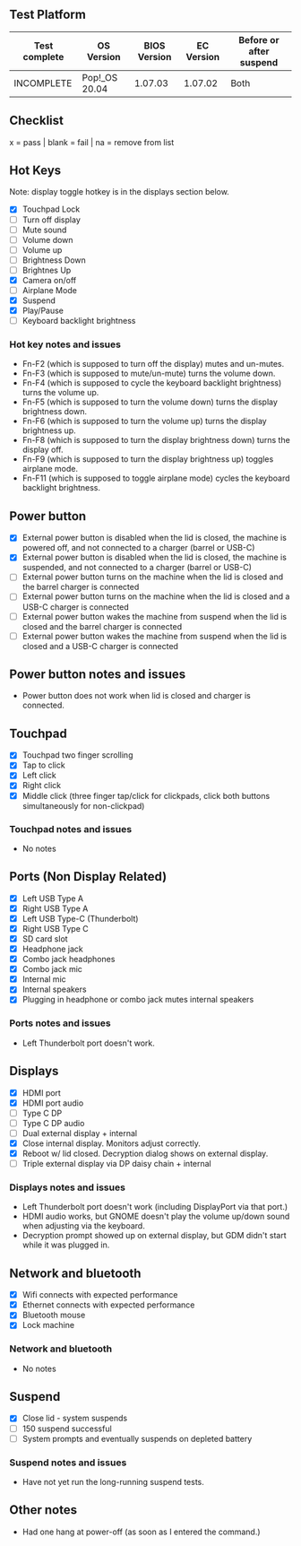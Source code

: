 ## Test Platform

| Test complete | OS Version     | BIOS Version | EC Version | Before or after suspend |
| ------------- | -------------- | ------------ | ---------- | ----------------------- |
| INCOMPLETE    | Pop!\_OS 20.04 | 1.07.03      | 1.07.02    | Both                    |

## Checklist
x = pass | blank = fail | na = remove from list

## Hot Keys

Note: display toggle hotkey is in the displays section below.

- [X] Touchpad Lock
- [ ] Turn off display
- [ ] Mute sound
- [ ] Volume down
- [ ] Volume up
- [ ] Brightness Down
- [ ] Brightnes Up
- [X] Camera on/off
- [ ] Airplane Mode
- [X] Suspend
- [X] Play/Pause
- [ ] Keyboard backlight brightness

### Hot key notes and issues

- Fn-F2 (which is supposed to turn off the display) mutes and un-mutes.
- Fn-F3 (which is supposed to mute/un-mute) turns the volume down.
- Fn-F4 (which is supposed to cycle the keyboard backlight brightness) turns the volume up.
- Fn-F5 (which is supposed to turn the volume down) turns the display brightness down.
- Fn-F6 (which is supposed to turn the volume up) turns the display brightness up.
- Fn-F8 (which is supposed to turn the display brightness down) turns the display off.
- Fn-F9 (which is supposed to turn the display brightness up) toggles airplane mode.
- Fn-F11 (which is supposed to toggle airplane mode) cycles the keyboard backlight brightness.

## Power button

- [X] External power button is disabled when the lid is closed, the machine is powered off, and not connected to a charger (barrel or USB-C)
- [X] External power button is disabled when the lid is closed, the machine is suspended, and not connected to a charger (barrel or USB-C)
- [ ] External power button turns on the machine when the lid is closed and the barrel charger is connected
- [ ] External power button turns on the machine when the lid is closed and a USB-C charger is connected
- [ ] External power button wakes the machine from suspend when the lid is closed and the barrel charger is connected
- [ ] External power button wakes the machine from suspend when the lid is closed and a USB-C charger is connected

## Power button notes and issues

- Power button does not work when lid is closed and charger is connected.

## Touchpad

- [X] Touchpad two finger scrolling 
- [X] Tap to click
- [X] Left click
- [X] Right click
- [X] Middle click (three finger tap/click for clickpads, click both buttons simultaneously for non-clickpad)

### Touchpad notes and issues

- No notes

## Ports (Non Display Related)

- [X] Left USB Type A
- [X] Right USB Type A
- [X] Left USB Type-C (Thunderbolt)
- [X] Right USB Type C
- [X] SD card slot
- [X] Headphone jack
- [X] Combo jack headphones
- [X] Combo jack mic
- [X] Internal mic
- [X] Internal speakers
- [X] Plugging in headphone or combo jack mutes internal speakers

### Ports notes and issues

- Left Thunderbolt port doesn't work.

## Displays

- [X] HDMI port
- [X] HDMI port audio
- [ ] Type C DP
- [ ] Type C DP audio
- [ ] Dual external display + internal
- [X] Close internal display. Monitors adjust correctly.
- [X] Reboot w/ lid closed. Decryption dialog shows on external display.
- [ ] Triple external display via DP daisy chain + internal

### Displays notes and issues

- Left Thunderbolt port doesn't work (including DisplayPort via that port.)
- HDMI audio works, but GNOME doesn't play the volume up/down sound when adjusting via the keyboard.
- Decryption prompt showed up on external display, but GDM didn't start while it was plugged in.

## Network and bluetooth

- [X] Wifi connects with expected performance
- [X] Ethernet connects with expected performance
- [X] Bluetooth mouse
- [X] Lock machine

### Network and bluetooth

- No notes

## Suspend

- [X] Close lid - system suspends
- [ ] 150 suspend successful
- [ ] System prompts and eventually suspends on depleted battery

### Suspend notes and issues

- Have not yet run the long-running suspend tests.

## Other notes

- Had one hang at power-off (as soon as I entered the command.)

